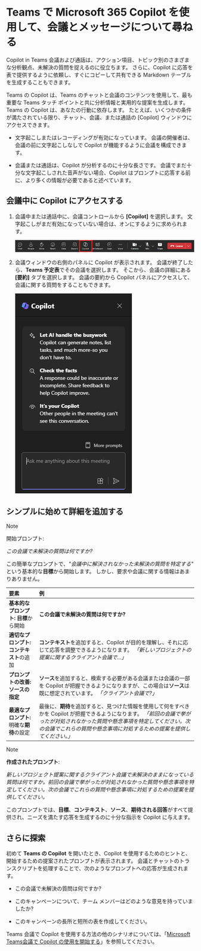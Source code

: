 # Teams で Microsoft 365 Copilot を使用して、会議とメッセージについて尋ねる

Copilot in Teams 会議および通話は、アクション項目、トピック別のさまざまな分析観点、未解決の質問を捉えるのに役立ちます。 さらに、Copilot に応答を表で提供するように依頼し、すぐにコピーして共有できる Markdown テーブルを生成することもできます。

Teams の Copilot は、Teams のチャットと会議のコンテンツを使用して、最も重要な Teams タッチ ポイントと共に分析情報と実用的な提案を生成します。 Teams の Copilot は、あなたの行動に依存します。 たとえば、いくつかの条件が満たされている限り、チャット、会議、または通話の [Copilot] ウィンドウにアクセスできます。

- 文字起こしまたはレコーディングが有効になっています。 会議の開催者は、会議の前に文字起こしなしで Copilot が機能するように会議を構成できます。

- 会議または通話は、Copilot が分析するのに十分な長さです。 会議でまだ十分な文字起こしされた音声がない場合、Copilot はプロンプトに応答する前に、より多くの情報が必要であると述べています。

## 会議中に Copilot にアクセスする

1. 会議中または通話中に、会議コントロールから **[Copilot]** を選択します。 文字起こしがまだ有効になっていない場合は、オンにするように求められます。

    ![Teams 会議の Copilot アイコンのスクリーンショット。](../media/ask_copilot-ribbon-teams.png)

1. 会議ウィンドウの右側のパネルに Copilot が表示されます。 会議が終了したら、**Teams 予定表**でその会議を選択します。 そこから、会議の詳細にある **[要約]** タブを選択します。 会議の要約から Copilot パネルにアクセスして、会議に関する質問をすることもできます。

    ![初めて開いたときの Teams の Copilot チャット パネルのスクリーンショット。](../media/ask_copilot-pane-teams.png)

## シンプルに始めて詳細を追加する

> [!NOTE]
> 開始プロンプト:
>
> _この会議で未解決の質問は何ですか?_

この簡単なプロンプトで、_"会議中に解決されなかった未解決の質問を特定する"_ という基本的な**目標**から開始します。 しかし、要求や会議に関する情報はあまりありません。

| 要素 | 例 |
| :------ | :------- |
| **基本的なプロンプト:** **目標**から開始 | **この会議で未解決の質問は何ですか?** |
| **適切なプロンプト:** **コンテキスト**の追加 | **コンテキスト**を追加すると、Copilot が目的を理解し、それに応じて応答を調整できるようになります。 _「新しいプロジェクトの提案に関するクライアント会議で...」_ |
| **プロンプトの改善:** **ソースの指定** | **ソース**を追加すると、検索する必要がある会議または会議の一部を Copilot が把握できるようになりますが、この場合は**ソース**は既に想定されています。 _「クライアント会議で?」_ |
| **最適なプロンプト:** 明確な**期待**の設定 | 最後に、**期待**を追加すると、見つけた情報を使用して何をすべきかを Copilot が把握できるようになります。 _「前回の会議で挙がったが対処されなかった質問や懸念事項を特定してください。次の会議でこれらの質問や懸念事項に対処するための提案を提供してください。」_ |

> [!NOTE]
> **作成されたプロンプト**:
>
> _新しいプロジェクト提案に関するクライアント会議で未解決のままになっている質問は何ですか。前回の会議で挙がったが対処されなかった質問や懸念事項を特定してください。次の会議でこれらの質問や懸念事項に対処するための提案を提供してください。_

このプロンプトでは、**目標**、**コンテキスト**、**ソース**、**期待される回答**がすべて提供され、ニーズを満たす応答を生成するのに十分な指示を Copilot に与えます。

## さらに探索

初めて **Teams の Copilot** を開いたとき、Copilot を使用するためのヒントと、開始するための提案されたプロンプトが表示されます。 会議とチャットのトランスクリプトを処理することで、次のようなプロンプトへの応答が生成されます。

- この会議で未解決の質問は何ですか?

- このキャンペーンについて、チーム メンバーはどのような意見を持っていましたか?

- このキャンペーンの長所と短所の表を作成してください。

Teams 会議で Copilot を使用する方法の他のシナリオについては、「[Microsoft Teams会議で Copilot の使用を開始する](https://support.microsoft.com/office/get-started-with-copilot-in-microsoft-teams-meetings-0bf9dd3c-96f7-44e2-8bb8-790bedf066b1)」を参照してください。
